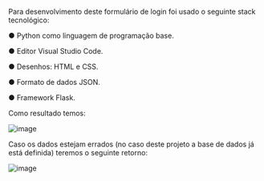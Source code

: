 Para desenvolvimento deste formulário de login foi usado o seguinte stack tecnológico:



● Python como linguagem de programação base.

● Editor Visual Studio Code.

● Desenhos: HTML e CSS.

● Formato de dados JSON.

● Framework Flask.


Como resultado temos:


![image](https://user-images.githubusercontent.com/109659867/227930219-f1ae51a7-826d-44dc-b690-c629b712070b.png)


Caso os dados estejam errados (no caso deste projeto a base de dados já está definida) teremos o seguinte retorno:


![image](https://user-images.githubusercontent.com/109659867/229113733-a3ca1c3e-fb3a-4275-9857-115b6f723d13.png)



